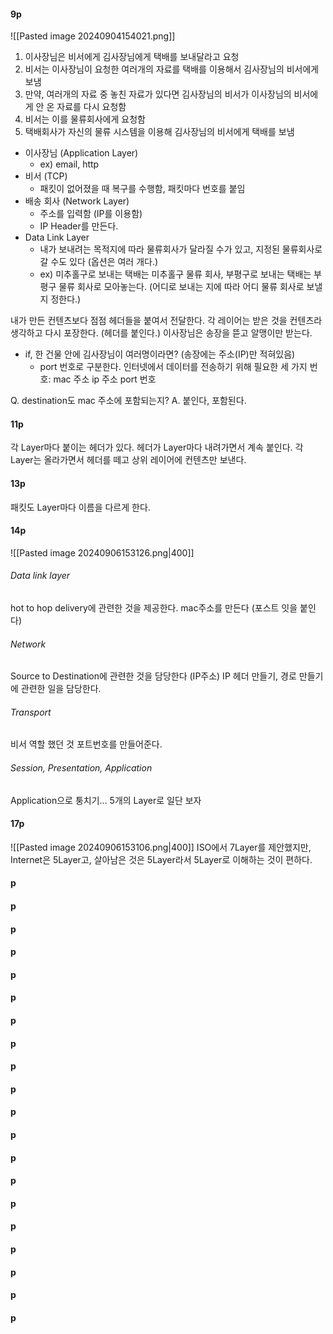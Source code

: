 #### 9p
![[Pasted image 20240904154021.png]]
1. 이사장님은 비서에게 김사장님에게 택배를 보내달라고 요청
2. 비서는 이사장님이 요청한 여러개의 자료를 택배를 이용해서 김사장님의 비서에게 보냄
3. 만약, 여러개의 자료 중 놓친 자료가 있다면 김사장님의 비서가 이사장님의 비서에게 안 온 자료를 다시 요청함
4. 비서는 이를 물류회사에게 요청함
5. 택배회사가 자신의 물류 시스템을 이용해 김사장님의 비서에게 택배를 보냄

- 이사장님 (Application Layer) 
	- ex) email, http
- 비서 (TCP) 
	- 패킷이 없어졌을 때 복구를 수행함, 패킷마다 번호를 붙임
- 배송 회사 (Network Layer) 
	- 주소를 입력함 (IP를 이용함)
	- IP Header를 만든다.
- Data Link Layer
	- 내가 보내려는 목적지에 따라 물류회사가 달라질 수가 있고, 지정된 물류회사로 갈 수도 있다 
	  (옵션은 여러 개다.)
	- ex) 미추홀구로 보내는 택배는 미추홀구 물류 회사, 부평구로 보내는 택배는 부평구 물류 회사로 모아놓는다. (어디로 보내는 지에 따라 어디 물류 회사로 보낼 지 정한다.)
	
내가 만든 컨텐츠보다 점점 헤더들을 붙여서 전달한다.
각 레이어는 받은 것을 컨텐츠라 생각하고 다시 포장한다. (헤더를 붙인다.)
이사장님은 송장을 뜯고 알맹이만 받는다.

- if, 한 건물 안에 김사장님이 여러명이라면? (송장에는 주소(IP)만 적혀있음)
	- port 번호로 구분한다.
인터넷에서 데이터를 전송하기 위해 필요한 세 가지 번호: mac 주소 ip 주소 port 번호

 Q. destination도 mac 주소에 포함되는지? A. 붙인다, 포함된다.
#### 11p
각 Layer마다 붙이는 헤더가 있다.
헤더가 Layer마다 내려가면서 계속 붙인다.
각 Layer는 올라가면서 헤더를 떼고 상위 레이어에 컨텐츠만 보낸다.

#### 13p
패킷도 Layer마다 이름을 다르게 한다.
#### 14p
![[Pasted image 20240906153126.png|400]]
###### Data link layer
hot to hop delivery에 관련한 것을 제공한다.
mac주소를 만든다 (포스트 잇을 붙인다)
###### Network
Source to Destination에 관련한 것을 담당한다 (IP주소)
IP 헤더 만들기, 경로 만들기에 관련한 일을 담당한다.
###### Transport
비서 역할 했던 것
포트번호를 만들어준다.
###### Session, Presentation, Application
Application으로 퉁치기... 5개의 Layer로 일단 보자
#### 17p
![[Pasted image 20240906153106.png|400]]
ISO에서 7Layer를 제안했지만, Internet은 5Layer고, 살아남은 것은 5Layer라서 5Layer로 이해하는 것이 편하다.

#### p

#### p

#### p

#### p

#### p

#### p

#### p

#### p

#### p

#### p

#### p

#### p

#### p

#### p

#### p

#### p

#### p

#### p

#### p

#### p

